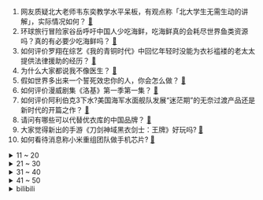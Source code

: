 1. 网友质疑北大老师韦东奕教学水平呆板，有观点称「北大学生无需生动的讲解」，实际情况如何？ [:link:](https://www.zhihu.com/question/463589084)
2. 环球旅行冒险家谷岳呼吁中国人少吃海鲜，吃海鲜真的会耗尽世界鱼类资源吗？真的有必要少吃海鲜吗？ [:link:](https://www.zhihu.com/question/463886399)
3. 如何评价罗翔在综艺《我的青铜时代》中回忆年轻时没能为衣衫褴褛的老太太提供法律援助的经历？ [:link:](https://www.zhihu.com/question/464013828)
4. 为什么大家都说我不像医生？ [:link:](https://www.zhihu.com/question/463550139)
5. 假如世界多出来一个誓死效忠你的人，你会怎么做？ [:link:](https://www.zhihu.com/question/462848357)
6. 如何评价漫威剧集《洛基》第一季第一集？ [:link:](https://www.zhihu.com/question/464034803)
7. 如何评价阿利伯克3下水?美国海军水面舰队发展“迷茫期”的无奈过渡产品还是新时代的开篇之作？ [:link:](https://www.zhihu.com/question/463924306)
8. 请问有哪些可以代替优衣库的中国品牌？ [:link:](https://www.zhihu.com/question/451270885)
9. 大家觉得新出的手游《刀剑神域黑衣剑士：王牌》好玩吗? [:link:](https://www.zhihu.com/question/464041915)
10. 如何看待消息称小米重组团队做手机芯片? [:link:](https://www.zhihu.com/question/464043487)
<details>
<summary>11 ~ 20</summary>

11. 如果你能从游戏 《魔兽世界》中带出一个角色，你会选谁？ [:link:](https://www.zhihu.com/question/462389624)
12. 媒体报道称萨尔瓦多投票并正式通过了法案，将比特币定为法定货币，将会带来哪些影响？ [:link:](https://www.zhihu.com/question/463566253)
13. 为什么男生很喜欢我却不表白？ [:link:](https://www.zhihu.com/question/463798880)
14. 老公支持我辞职带娃，已全职四个月，公婆一直想帮我带娃，我该出去找工作吗？ [:link:](https://www.zhihu.com/question/429050361)
15. 有什么好的考研经验和复习建议？ [:link:](https://www.zhihu.com/question/281957516)
16. 电视剧 《叛逆者》有哪些值得关注的细节？ [:link:](https://www.zhihu.com/question/463726081)
17. 既然卡卡西的最大弱点是缺蓝，那为什么不让卡卡西成为九尾人柱力？ [:link:](https://www.zhihu.com/question/459339714)
18. 特斯拉中国 5 月销量大幅增长，中国交付量环比 4 月增长 87.9%，如何看待这一数据表现？ [:link:](https://www.zhihu.com/question/463536427)
19. 如何看待三家银行宣布支持鸿蒙操作系统，具有怎样的实际意义？ [:link:](https://www.zhihu.com/question/463778303)
20. 元气森林创始人称「中国消费行业和芯片一样落后」，不缺消费力缺好产品，怎么理解这一说法？现状是怎样的？ [:link:](https://www.zhihu.com/question/464022675)
</details>
<details>
<summary>21 ~ 30</summary>

21. 上海复旦大学一教师捅死同事，犯罪嫌疑人已被控制，可能需要承担怎样的法律责任？哪些问题值得关注？ [:link:](https://www.zhihu.com/question/463773359)
22. 《王者荣耀》里有哪些英雄即使逆风局，只要有他在，翻盘的可能也很大？ [:link:](https://www.zhihu.com/question/462971541)
23. 如何看待一教授称「非升即走」是文化，体现合同契约、愿赌服输、热爱流动精神？ [:link:](https://www.zhihu.com/question/464057866)
24. 如何看待中国美院学生的行为艺术作品《植入》：手握一抔土 10 天后长草？ [:link:](https://www.zhihu.com/question/463307719)
25. 婚姻的幸福程度由什么决定？ [:link:](https://www.zhihu.com/question/459300547)
26. 《世卫新冠溯源研究：中国部分》全文公布，华南海鲜市场不是疫情的发源地，报告还透露出哪些信息？ [:link:](https://www.zhihu.com/question/464006198)
27. 终于明白为什么有的人宁愿趴在图书馆午休一会也不回宿舍，对此大家怎么看？ [:link:](https://www.zhihu.com/question/456455985)
28. 如何看待青山周平在《梦想改造家》的改造被「糟蹋」？是设计的问题，还是屋主浪费了一番苦心？该感到可惜吗？ [:link:](https://www.zhihu.com/question/462730740)
29. 机密文件首次证实：东条英机等 7 名甲级战犯骨灰被美军扬进太平洋，这意味着什么？ [:link:](https://www.zhihu.com/question/463707211)
30. 安卓1.0明显是基于linux内核开发的，安卓1.0是不是linux套壳？ [:link:](https://www.zhihu.com/question/463995705)
</details>
<details>
<summary>31 ~ 40</summary>

31. 在继续和放下中纠结，我该怎么选择？ [:link:](https://www.zhihu.com/question/463424165)
32. 怀孕期间长妊娠纹有什么征兆吗，刚开始长是什么样子啊？ [:link:](https://www.zhihu.com/question/309491806)
33. 鸿蒙 OS 预计 2021 年底连接设备将突破 3 亿台，意味着什么？将会带来哪些改变？ [:link:](https://www.zhihu.com/question/463834577)
34. 如何看待手机游戏《摩尔庄园》背后的「吉比特」公司股价一周内暴涨 25%，市值涨超 100 亿？ [:link:](https://www.zhihu.com/question/463704962)
35. 能随便结束一段关系的人是怎样的呢? [:link:](https://www.zhihu.com/question/463377855)
36. 河北考生因戴金属牙套不让进考场，官方通报称「实际和报道不吻合」，哪些问题值得关注？类似规定是否合理？ [:link:](https://www.zhihu.com/question/463806366)
37. 22考研如果明知道考不上，是弃考还是在考场上坐三个小时？ [:link:](https://www.zhihu.com/question/463857051)
38. 可以推荐一首你喜欢了好久的歌吗？ [:link:](https://www.zhihu.com/question/461209882)
39. 有没有超级搞笑的笑话？ [:link:](https://www.zhihu.com/question/458404795)
40. 工作后，我们还该努力学习吗？ [:link:](https://www.zhihu.com/question/463179609)
</details>
<details>
<summary>41 ~ 50</summary>

41. 你在经济学科普书中读到的最引人深思的见解是怎样的？ [:link:](https://www.zhihu.com/question/456001371)
42. 如何评价双子座的人？ [:link:](https://www.zhihu.com/question/386252037)
43. 有没有对《原神》萌新的建议？ [:link:](https://www.zhihu.com/question/433204646)
44. 如何评价游戏《原神》稻妻的新角色「琉焰华舞·宵宫」？ [:link:](https://www.zhihu.com/question/463720589)
45. 如何选择物美价廉的铸铁锅？ [:link:](https://www.zhihu.com/question/20683839)
46. 如何评价毛不易第三张专辑《幼鸟指南》新歌《海上日记》？ [:link:](https://www.zhihu.com/question/463973320)
47. 价位 300 左右送给女朋友什么口红好？ [:link:](https://www.zhihu.com/question/399764539)
48. 2021 新高考志愿填报有哪些方法？该怎么参考往年录取分数？ [:link:](https://www.zhihu.com/question/431604213)
49. 2021年 618 有哪些打印机值得入手？ [:link:](https://www.zhihu.com/question/457255518)
50. 疫情期间台湾现大量离境人潮，台学者称「赴大陆打疫苗人数或不亚于赴美」，会产生哪些影响？ [:link:](https://www.zhihu.com/question/463915254)
</details><details>
<summary>bilibili</summary>

1. 我们的希望小学已投入使用！一起来看看吧！ [:link:](//www.bilibili.com/video/BV1xV41147Gw)
2. 《宣言》 [:link:](//www.bilibili.com/video/BV1sv411p72H)
3. 【罗翔】传播校园不雅视频，构不构成犯罪？ [:link:](//www.bilibili.com/video/BV1RB4y1u7Pf)
4. 《热爱1005℃的你》 [:link:](//www.bilibili.com/video/BV1Ef4y1a7DS)
5. 给大家介绍一下新老婆 [:link:](//www.bilibili.com/video/BV1PU4y157f4)
6. 饮茶哥：听说高考了，祝考生顺风顺水！ [:link:](//www.bilibili.com/video/BV12o4y1C7Nh)
7. 《明日方舟》EP - Heart Forest [:link:](//www.bilibili.com/video/BV1MU4y1j7TR)
8. 顶级大厨已疯！国家一级吃面师：我只能吃亿点点 [:link:](//www.bilibili.com/video/BV18h411e7f2)
9. 云南大象的“迷惑行为大赏” [:link:](//www.bilibili.com/video/BV13K4y197j8)
10. 会变色的拼图！？帅小伙花了一个星期才拼完 [:link:](//www.bilibili.com/video/BV1s5411M7rt)
<details>
<summary>11 ~ 20</summary>

11. 【自制】我把自行车做成了 自 动 驾 驶 ！！【硬核】 [:link:](//www.bilibili.com/video/BV1fV411x72a)
12. 3大危机联手绞杀北大韦神：再不把韦东奕拉下神坛，他就要被毁掉了【洞察社会系列30】 [:link:](//www.bilibili.com/video/BV1Zq4y157xn)
13. 霍尊版《笑纳》，国风公子的一曲仙音！ [:link:](//www.bilibili.com/video/BV1c64y1R7Mq)
14. 你点的“僵尸外卖”成本只要三块，30秒就出锅？揭露黑心料理包产业内幕【牛顿】 [:link:](//www.bilibili.com/video/BV1c54y1G7NQ)
15. 原唱来了！阿肆《热爱105℃的你》原味吉他弹唱～二创活动也开启啦！ [:link:](//www.bilibili.com/video/BV1Eg411G7Rn)
16. 【汪品先】我60岁以后才出成果，我们要把中国大洋钻探做到国际前列！ [:link:](//www.bilibili.com/video/BV1Z64y167yi)
17. 为啥押送现金用霰弹枪，押送高考试卷却用步枪？ [:link:](//www.bilibili.com/video/BV1g5411M7Sz)
18. 每头牛身上只有一根的美味，先卤后烤帅小伙吃爽了！ [:link:](//www.bilibili.com/video/BV1EQ4y197zW)
19. 【罗汉鬼套路】lol最骚风筝套路 愿者上钩！！ [:link:](//www.bilibili.com/video/BV1Wo4y1y75j)
20. 【半佛】面试官是如何面试应届生的。 [:link:](//www.bilibili.com/video/BV1nf4y1871c)
</details>
<details>
<summary>21 ~ 30</summary>

21. 【25格】爆炸的浪漫！硬核解读《南方》背后惊世骇俗的人性内核 [:link:](//www.bilibili.com/video/BV1tv411p7pW)
22. 央视你就宠着她吧，愣是把新闻拍成了个人vlog [:link:](//www.bilibili.com/video/BV1zb4y1Z7yr)
23. 《原神》提瓦特风尚·衣装PV - 海滨漫歌 [:link:](//www.bilibili.com/video/BV1f54y137fG)
24. 肌肉金狮（蓝色战衣版） [:link:](//www.bilibili.com/video/BV1Vo4y1277p)
25. 厨师长教你："蒜蓉小龙虾"的家常做法，蒜香浓郁，唇齿留香 [:link:](//www.bilibili.com/video/BV1X64y1R7Cj)
26. 众所周知，不高考的人反而超级紧张… [:link:](//www.bilibili.com/video/BV1ZU4y1V7aZ)
27. 自律上瘾！一招教你自律，不自律的大脑有多狡猾？背后原因让人恐惧……【歌白】 [:link:](//www.bilibili.com/video/BV1nK4y1X72z)
28. 好茶艺啊！这么明显男人都看不出来吗！ [:link:](//www.bilibili.com/video/BV1sK4y1V7Xe)
29. 大法师叶问 [:link:](//www.bilibili.com/video/BV1ih411a7Wo)
30. 这56个免费资源网站，能让你永久告别资源付费！ [:link:](//www.bilibili.com/video/BV1Nf4y1a7DT)
</details>
<details>
<summary>31 ~ 40</summary>

31. 这是一场十国联手完成的解谜游戏...答案居然藏在现实中 [:link:](//www.bilibili.com/video/BV1VK4y137DN)
32. 成为学园偶像！ [:link:](//www.bilibili.com/video/BV1B64y1R7YJ)
33. 蜜雪冰城主题曲MV 中英双语版 [:link:](//www.bilibili.com/video/BV1wv41157Rr)
34. 为什么我的猫会这么爱我？ [:link:](//www.bilibili.com/video/BV1A64y1R7ec)
35. 【尹正】啊哈哈哈哈哈哈哈哈哈哈哈 [:link:](//www.bilibili.com/video/BV1uq4y1L7F6)
36. 【莓用良碗】一个来自未来的终极智能餐具 [:link:](//www.bilibili.com/video/BV1yq4y1j7Yg)
37. 弹丸2【ヒステリックナイトガール】手书【live2d】未完成 [:link:](//www.bilibili.com/video/BV1Gg411G7rx)
38. 高中生以为的大学 VS 真实的大学 [:link:](//www.bilibili.com/video/BV1pV41177Sw)
39. 【4K60FPS】Beyond《海阔天空》神级现场！纪念黄家驹！ [:link:](//www.bilibili.com/video/BV1Tq4y1778D)
40. 汽油桶+防空导弹=？？【汽油桶快乐阴人流#12】 [:link:](//www.bilibili.com/video/BV1bv411V7ae)
</details>
<details>
<summary>41 ~ 50</summary>

41. 速度与激情plus（上）决战二仙桥 [:link:](//www.bilibili.com/video/BV1NB4y1M7UN)
42. 原神海螺【原神1.6时装活动】原神36个回声海螺位置大全·持续更新~ [:link:](//www.bilibili.com/video/BV1Mq4y1L7Rm)
43. 痛失网名！我被人挖出了真实姓名... [:link:](//www.bilibili.com/video/BV1Mv411p7p6)
44. 高考理综结束 郑州十一中第一个跑出考场的男生，面对采访镜头他竟然说…… [:link:](//www.bilibili.com/video/BV1Hb4y1d7kd)
45. 零 氪 之 友（第八期） [:link:](//www.bilibili.com/video/BV1d5411T7fW)
46. 一根头发弹出：《千本樱》准备好你的硬币！ [:link:](//www.bilibili.com/video/BV1Dq4y1j7es)
47. 《阴阳师》全新动画剧场「天域篇·下篇」（CV：神谷浩史、小西克幸） [:link:](//www.bilibili.com/video/BV1ug411G7dj)
48. 哈！ [:link:](//www.bilibili.com/video/BV155411M7BB)
49. 给你们上完最后一节课，明天老师就走了... [:link:](//www.bilibili.com/video/BV1AU4y157Vi)
50. 【原神】第一个出考场的兄弟火了，让米哈游加强下刻晴 [:link:](//www.bilibili.com/video/BV1iy4y1u7rV)
</details>
<details>
<summary>51 ~ 60</summary>

51. 高考记得带准考证！！！ [:link:](//www.bilibili.com/video/BV1H64y1R775)
52. 哇！我们动物园小孔雀出生辣！#2 [:link:](//www.bilibili.com/video/BV1Jb4y1d7z6)
53. 跪了！家里进水啊大哥！你还看！【阅片无数Ⅱ 06】 [:link:](//www.bilibili.com/video/BV1qw411Z7HS)
54. 时 间 倒 流【微距世界】 [:link:](//www.bilibili.com/video/BV13B4y1M7gp)
55. 我p都不敢p成这样！好家伙，她直接长成这样了！ [:link:](//www.bilibili.com/video/BV1M64y1R7ab)
56. 就是他，治好了中国的“火力不足恐惧症”！ [:link:](//www.bilibili.com/video/BV1V54y1573x)
57. 河 南 人 [:link:](//www.bilibili.com/video/BV1Z44y1z7Ks)
58. 她终于杀回正统古装了！ [:link:](//www.bilibili.com/video/BV1554y1576n)
59. 一颗红苹果就能换一只熊猫宝宝，公平交易童叟无欺！ [:link:](//www.bilibili.com/video/BV1jw411Z71V)
60. 【皮肤展示】不知火全新鎏金专属皮肤「蝶步韶华」 [:link:](//www.bilibili.com/video/BV12w411Z78y)
</details>
<details>
<summary>61 ~ 70</summary>

61. 安 全 先 啦 [:link:](//www.bilibili.com/video/BV1hv411V7Zt)
62. 女子吸毒致幻严重，警察走到跟前都不知道？ [:link:](//www.bilibili.com/video/BV1vq4y1j73w)
63. 那个千里背疯娘求学的刘秀祥，13年后又成了明星，他现在到底怎么样了？走出去是为了更好地“归来” [:link:](//www.bilibili.com/video/BV1KK4y137EM)
64. 全网首吃巨大的突角鼻鱼，下巴拿来盐烤，油脂的香味非常浓郁 [:link:](//www.bilibili.com/video/BV1go4y127Mi)
65. B站以前的LV6 VS 现在的LV6 [:link:](//www.bilibili.com/video/BV1iy4y1u7d3)
66. 摩尔庄园还我鸭子！手把手教你把摩尔庄园告上法庭【凡老师】 [:link:](//www.bilibili.com/video/BV1uK4y1X7BQ)
67. 哈哈哈我愿称之为年度最佳防诈宣传片 [:link:](//www.bilibili.com/video/BV1ZQ4y1X7Vk)
68. 大雄：吃席我坐小孩那桌！！ [:link:](//www.bilibili.com/video/BV1dv411V7FM)
69. 鸿蒙：和 EMUI 没区别就算成功——「木羽体验报告丨系统篇」 [:link:](//www.bilibili.com/video/BV14b4y1d7eQ)
70. 音乐无国界！ [:link:](//www.bilibili.com/video/BV1164y1R7Db)
</details>
<details>
<summary>71 ~ 80</summary>

71. 【原神剧场】泳装少女的魅力盛夏 [:link:](//www.bilibili.com/video/BV1cK4y13789)
72. 王者荣耀居然被抄袭？神庙逃亡居然沦落到这样的地步？ [:link:](//www.bilibili.com/video/BV1gh411e7Pq)
73. 【2小时版火影忍者全集】此视频属于所有热爱火影的人！ [:link:](//www.bilibili.com/video/BV1Gq4y177xS)
74. 手下全员卧底、叛徒加废物？我从来没见过如此命苦的男人！【琴酒】 [:link:](//www.bilibili.com/video/BV1qv411V7Kc)
75. 小伙在家自制海鲜大咖，满满一大盘，比吃自助海鲜还要爽 [:link:](//www.bilibili.com/video/BV1Jg411G7Bn)
76. yyds！《觉醒年代》押中多地高考作文题..... [:link:](//www.bilibili.com/video/BV1j64y1R7na)
77. 【逸语道破】美式自由民主陨落后的新密码，拜登打起了“反腐牌”？ [:link:](//www.bilibili.com/video/BV1pV411776Y)
78. 越狱计划状况百出，环环相扣刺激不断！美剧《越狱》第三季4-6 [:link:](//www.bilibili.com/video/BV1hV41147JZ)
79. 5300装个驻车空调，90块买斤驴肉庆祝一下，真香 [:link:](//www.bilibili.com/video/BV1af4y187F3)
80. 当卧龙老公碰上凤雏老婆 [:link:](//www.bilibili.com/video/BV1Eg411G7NQ)
</details>
<details>
<summary>81 ~ 90</summary>

81. 近视30000度的杰哥 [:link:](//www.bilibili.com/video/BV18U4y157Ta)
82. 全网首发！恐怖游戏《番茄先生》超离谱“结局”！ [:link:](//www.bilibili.com/video/BV13q4y1778r)
83. 特朗普：“我们将夺回参议院，夺回众议院，夺回白宫，而且比你们想象的更快……” [:link:](//www.bilibili.com/video/BV16A41137yU)
84. 鸡娃的反面：农村孩子有多少机会考上大学？【暗中观察120】IC实验室 [:link:](//www.bilibili.com/video/BV1Eo4y1y7Vi)
85. 决 斗 者 阿 嬷 [:link:](//www.bilibili.com/video/BV1Jy4y137rp)
86. 3070海外3700，等等党胜利 [:link:](//www.bilibili.com/video/BV1X64y167qp)
87. 两个人在一起，最重要的是坦诚相待 [:link:](//www.bilibili.com/video/BV1ab4y1d772)
88. 走完剑门关鸟道，才明白什么是蜀道难难于上青天，路上有人被吓哭 [:link:](//www.bilibili.com/video/BV19V411x7eR)
89. 赵本山演技巅峰！14年后，依旧是内地最好的公路片！《落叶归根》 [:link:](//www.bilibili.com/video/BV1Qv411V7fn)
90. 《七里香 》原来可以发长视频呀 嘻嘻 [:link:](//www.bilibili.com/video/BV1sf4y1a736)
</details>
<details>
<summary>91 ~ 100</summary>

91. 纯情男孩吴亦凡：“其实我是一个演员” [:link:](//www.bilibili.com/video/BV1uh411e77g)
92. 极度舒适！你见过生活放慢200倍后的样子吗？ [:link:](//www.bilibili.com/video/BV1Nf4y187iS)
93. 华农兄弟：关于三华李发货问题说明 [:link:](//www.bilibili.com/video/BV13f4y1a7qJ)
94. 【时代少年团】青海&浙江行vlog [:link:](//www.bilibili.com/video/BV1Go4y1y7HF)
95. 这才是不糊弄观众的扮丑！变美的时候我直呼初恋！ [:link:](//www.bilibili.com/video/BV1Ew411Z7yh)
96. 高考后的第一天，我决定...... [:link:](//www.bilibili.com/video/BV11B4y1T78M)
97. 转发可以，但请标明出处，尊重原创，拜托了 [:link:](//www.bilibili.com/video/BV1944y1z7Gb)
98. 玩辅助其实就是人情世故 [:link:](//www.bilibili.com/video/BV1Qf4y1b7F9)
99. 【围炉夜话】真的猛士，敢于直面惨淡的人生，敢于正视淋漓的鲜血。 [:link:](//www.bilibili.com/video/BV1ny4y137Nf)
100. 花73元横扫西安二府庄夜市！最火爆的东北馅饼，排队一小时，肉多到溢出！ [:link:](//www.bilibili.com/video/BV1fB4y1u7jd)
</details></details>